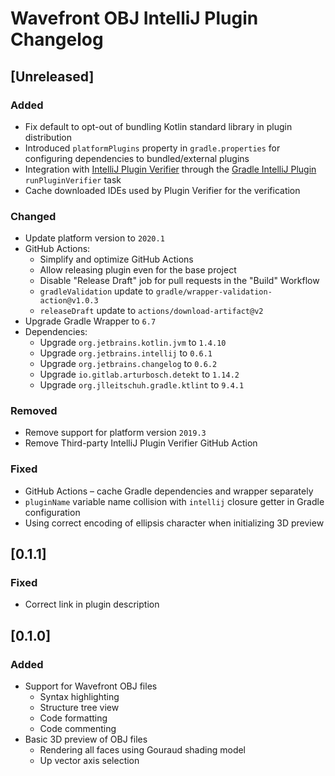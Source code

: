 <!-- Keep a Changelog guide -> https://keepachangelog.com -->

# Wavefront OBJ IntelliJ Plugin Changelog

## [Unreleased]
### Added
- Fix default to opt-out of bundling Kotlin standard library in plugin distribution
- Introduced `platformPlugins` property in `gradle.properties` for configuring dependencies to bundled/external plugins
- Integration with [IntelliJ Plugin Verifier](https://github.com/JetBrains/intellij-plugin-verifier) through the [Gradle IntelliJ Plugin](https://github.com/JetBrains/gradle-intellij-plugin#plugin-verifier-dsl) `runPluginVerifier` task
- Cache downloaded IDEs used by Plugin Verifier for the verification

### Changed
- Update platform version to `2020.1`
- GitHub Actions:
  - Simplify and optimize GitHub Actions
  - Allow releasing plugin even for the base project
  - Disable "Release Draft" job for pull requests in the "Build" Workflow
  - `gradleValidation` update to `gradle/wrapper-validation-action@v1.0.3`
  - `releaseDraft` update to `actions/download-artifact@v2`
- Upgrade Gradle Wrapper to `6.7`
- Dependencies:
  - Upgrade `org.jetbrains.kotlin.jvm` to `1.4.10`
  - Upgrade `org.jetbrains.intellij` to `0.6.1`
  - Upgrade `org.jetbrains.changelog` to `0.6.2`
  - Upgrade `io.gitlab.arturbosch.detekt` to `1.14.2`
  - Upgrade `org.jlleitschuh.gradle.ktlint` to `9.4.1`

### Removed
- Remove support for platform version `2019.3`
- Remove Third-party IntelliJ Plugin Verifier GitHub Action

### Fixed
- GitHub Actions – cache Gradle dependencies and wrapper separately
- `pluginName` variable name collision with `intellij` closure getter in Gradle configuration
- Using correct encoding of ellipsis character when initializing 3D preview

## [0.1.1]
### Fixed
- Correct link in plugin description

## [0.1.0]
### Added
- Support for Wavefront OBJ files
  - Syntax highlighting
  - Structure tree view
  - Code formatting
  - Code commenting
- Basic 3D preview of OBJ files
  - Rendering all faces using Gouraud shading model
  - Up vector axis selection
